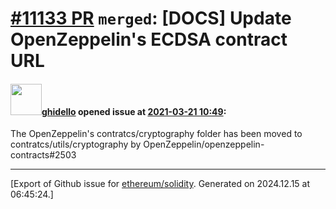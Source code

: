 # [\#11133 PR](https://github.com/ethereum/solidity/pull/11133) `merged`: [DOCS] Update OpenZeppelin's ECDSA contract URL

#### <img src="https://avatars.githubusercontent.com/u/251532?u=040bdaed612ffba812aca6eb9f873f0323465abe&v=4" width="50">[ghidello](https://github.com/ghidello) opened issue at [2021-03-21 10:49](https://github.com/ethereum/solidity/pull/11133):

The OpenZeppelin's contratcs/cryptography folder has been moved to contratcs/utils/cryptography by OpenZeppelin/openzeppelin-contracts#2503




-------------------------------------------------------------------------------



[Export of Github issue for [ethereum/solidity](https://github.com/ethereum/solidity). Generated on 2024.12.15 at 06:45:24.]
